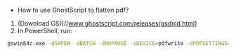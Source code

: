 - How to use GhostScript to flatten pdf?

1. (Download GS)[//www.ghostscript.com/releases/gsdnld.html]
2. In PowerShell, run:
```bash
gswin64c.exe -dSAFER -dBATCH -dNOPAUSE -sDEVICE=pdfwrite -dPDFSETTINGS=/prepress -dPassThroughJPEGImages=true -dPreserveAnnots=false -sOutputFile=<Out File Name> <In File Name>
```
